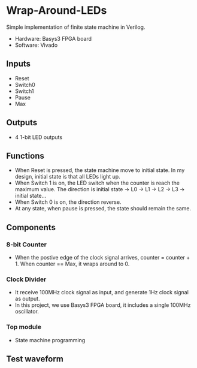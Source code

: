 # Wrap-Around-LEDs
Simple implementation of finite state machine in Verilog.  
- Hardware: Basys3 FPGA board   
- Software: Vivado  

## Inputs
- Reset
- Switch0
- Switch1
- Pause
- Max

## Outputs
- 4 1-bit LED outputs

## Functions
- When Reset is pressed, the state machine move to initial state. In my design, initial state is that all LEDs light up.
- When Switch 1 is on, the LED switch when the counter is reach the maximum value. The direction is initial state -> L0 -> L1 -> L2 -> L3 -> initial state...
- When Switch 0 is on, the direction reverse.
- At any state, when pause is pressed, the state should remain the same.

## Components
### 8-bit Counter
- When the postive edge of the clock signal arrives, counter = counter + 1. When counter == Max, it wraps around to 0.

### Clock Divider
- It receive 100MHz clock signal as input, and generate 1Hz clock signal as output.  
- In this project, we use Basys3 FPGA board, it includes a single 100MHz oscillator.

### Top module
- State machine programming

## Test waveform
